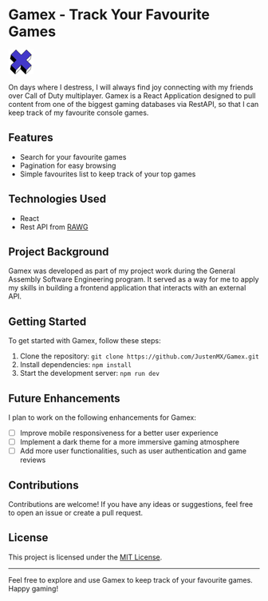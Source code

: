 # Gamex - Track Your Favourite Games

<img src="./public/LogoV1.png" width="50">

On days where I destress, I will always find joy connecting with my friends over Call of Duty multiplayer. Gamex is a React Application designed to pull content from one of the biggest gaming databases via RestAPI, so that I can keep track of my favourite console games.

## Features

- Search for your favourite games
- Pagination for easy browsing
- Simple favourites list to keep track of your top games

## Technologies Used

- React
- Rest API from [RAWG](https://rawg.io)

## Project Background

Gamex was developed as part of my project work during the General Assembly Software Engineering program. It served as a way for me to apply my skills in building a frontend application that interacts with an external API.

## Getting Started

To get started with Gamex, follow these steps:

1. Clone the repository: `git clone https://github.com/JustenMX/Gamex.git`
2. Install dependencies: `npm install`
3. Start the development server: `npm run dev`

## Future Enhancements

I plan to work on the following enhancements for Gamex:

- [ ] Improve mobile responsiveness for a better user experience
- [ ] Implement a dark theme for a more immersive gaming atmosphere
- [ ] Add more user functionalities, such as user authentication and game reviews

## Contributions

Contributions are welcome! If you have any ideas or suggestions, feel free to open an issue or create a pull request.

## License

This project is licensed under the [MIT License](LICENSE).

---

Feel free to explore and use Gamex to keep track of your favourite games. Happy gaming!
